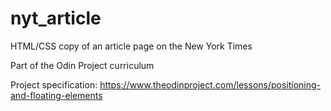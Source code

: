 # nyt_article

HTML/CSS copy of an article page on the New York Times

Part of the Odin Project curriculum

Project specification: https://www.theodinproject.com/lessons/positioning-and-floating-elements